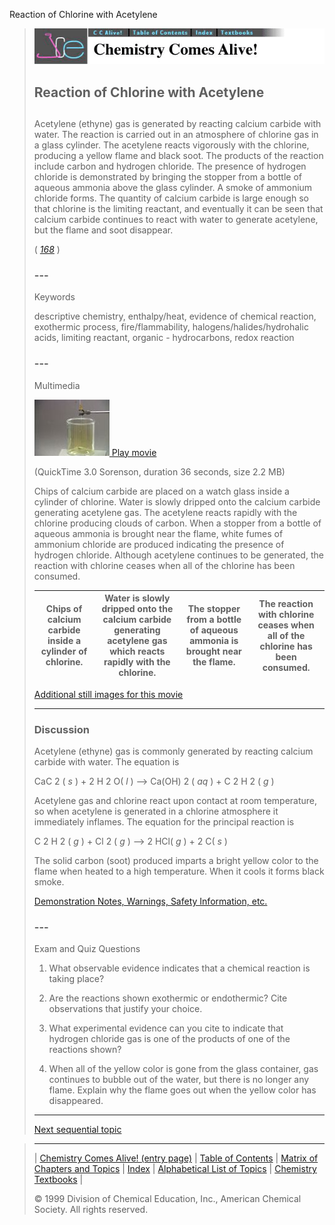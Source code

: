 





 Reaction of Chlorine with Acetylene
 



> ![Chemistry Comes Alive!](ccahead.gif)
> 
> 
> 
> 
> 
> 
> 
> 
> 
> ## Reaction of Chlorine with Acetylene
> 
> 
> 
> 
> 
> ## 
> 
> 
> 
> 
> 
>  Acetylene (ethyne) gas is generated by reacting calcium carbide with water. 
The reaction is carried out in an atmosphere of chlorine gas in a glass cylinder. 
The acetylene reacts vigorously with the chlorine, producing a yellow flame and black soot.
The products of the reaction include carbon and hydrogen chloride. 
The presence of hydrogen chloride is demonstrated by bringing the stopper 
from a bottle of aqueous ammonia above the glass cylinder. 
A smoke of ammonium chloride forms. 
The quantity of calcium carbide is large enough so that chlorine is the limiting reactant, 
and eventually it can be seen that calcium carbide continues to react with water 
to generate acetylene, but the flame and soot disappear.
>  
> 
> 
> 
> 
> 
> 
>  (
>  [*168*](CRED168.HTM)
>  )
>  
> 
> 
> 
> 
> ### ---
> 
> 
>  Keywords
> 
> 
> 
> 
>  descriptive chemistry, enthalpy/heat, evidence of chemical reaction, 
exothermic process, fire/flammability, halogens/halides/hydrohalic acids, 
limiting reactant, organic - hydrocarbons, redox reaction
>  
> 
> 
> 
> 
> ### ---
> 
> 
>  Multimedia
> 
> 
> 
> 
> 
> 
> 
> 
> [![](0.JPG)
>  Play movie](../../MVHTM/CLACET/CLACET.HTM) 
> 
> 
> 
>  (QuickTime 3.0 Sorenson, duration 36 seconds, size 2.2 MB)
>  
> 
> 
> 
>  Chips of calcium carbide are placed on a watch glass inside a cylinder of chlorine. Water is slowly dripped onto the calcium carbide generating acetylene gas. The acetylene reacts rapidly with the chlorine producing clouds of carbon. When a stopper from a bottle of aqueous ammonia is brought near the flame, white fumes of ammonium chloride are produced indicating the presence of hydrogen chloride. Although acetylene continues to be generated, the reaction with chlorine ceases when all of the chlorine has been consumed.
>  
> 
> 
> 
> 
> | Chips of calcium carbide inside a cylinder of chlorine. | Water is slowly dripped onto the calcium carbide generating acetylene gas which reacts rapidly with the chlorine. | The stopper from a bottle of aqueous ammonia is brought near the flame. | The reaction with chlorine ceases when all of the chlorine has been consumed. |
> | --- | --- | --- | --- |
> 
> 
> 
> 
> 
> 
> [Additional still images
for this movie](../../STHTM/CLACET/CLACET.HTM) 
> 
> 
> 
> 
> 
> ---
> 
> 
> 
> 
> ### Discussion
> 
> 
> 
> 
>  Acetylene (ethyne) gas is commonly generated by reacting calcium carbide with water. 
The equation is
>  
> 
> 
> 
>  CaC
>  2 
>  (
>  *s* 
>  ) + 2 H
>  2 
>  O(
>  *l* 
>  ) --> Ca(OH)
>  2 
>  (
>  *aq* 
>  ) + C
>  2 
>  H
>  2 
>  (
>  *g* 
>  )
>  
> 
> 
> 
>  Acetylene gas and chlorine react upon contact at room temperature, 
so when acetylene is generated in a chlorine atmosphere it immediately inflames. 
The equation for the principal reaction is
>  
> 
> 
> 
>  C
>  2 
>  H
>  2 
>  (
>  *g* 
>  ) + Cl
>  2 
>  (
>  *g* 
>  ) --> 2 HCl(
>  *g* 
>  ) + 2 C(
>  *s* 
>  )
>  
> 
> 
> 
>  The solid carbon (soot) produced imparts a bright yellow color to the flame 
when heated to a high temperature. When it cools it forms black smoke.
>  
> 
> 
> 
> 
> 
> 
> [Demonstration Notes, Warnings, Safety Information, etc.](SAFETY.HTM) 
> 
> 
> 
> 
> 
> ### ---
> 
> 
>  Exam and Quiz Questions
> 
> 
> 
> 
>  1. What observable evidence indicates that a chemical reaction is taking place?
>  
> 
> 
> 
>  2. Are the reactions shown exothermic or endothermic? Cite observations that justify your choice.
>  
> 
> 
> 
>  3. What experimental evidence can you cite to indicate that hydrogen chloride gas is one of the products of one of the reactions shown?
>  
> 
> 
> 
>  4. When all of the yellow color is gone from the glass container,
gas continues to bubble out of the water, but there is no longer any flame.
Explain why the flame goes out when the yellow color has disappeared.
>  
> 
> 
> 
> 
> 
> 
> ---
> 
> 
> 
> 
> [Next sequential topic](../../MAIN/CLI/PAGE1.HTM)



> ---
> 
> 
>  |
>  [Chemistry Comes Alive! (entry page)](../../INDEX.HTM) 
>  |
>  [Table of Contents](../../CONTENTS.HTM) 
>  |
>  [Matrix of Chapters and Topics](../../MATRIX.HTM) 
>  |
>  [Index](../../WORDS.HTM) 
>  |
>  [Alphabetical List of Topics](../../ALPHATOP.HTM) 
>  |
>  [Chemistry Textbooks](../../BOOKS.HTM) 
>  |
>  
>  © 1999 Division of Chemical Education, Inc.,
American Chemical Society. All rights reserved.





